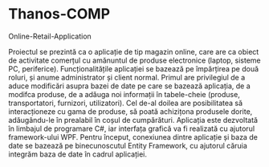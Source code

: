 # Thanos-COMP
Online-Retail-Application

Proiectul se prezintă ca o aplicație de tip magazin online, care are ca obiect de activitate comerțul cu amănuntul de produse electronice (laptop, sisteme PC, periferice).
Funcționalitățile aplicației se bazează pe împărțirea pe două roluri, și anume administrator și client normal. 
Primul are privilegiul de a aduce modificări asupra bazei de date pe care se bazează aplicația, de a modifca produse, de a adăuga noi informații în tabele-cheie (produse, transportatori, furnizori, utilizatori). 
Cel de-al doilea are posibilitatea să interacționeze cu gama de produse, să poată achizițona produsele dorite, adăugându-le în prealabil în coșul de cumpărături.
Aplicația este dezvoltată în limbajul de programare C#, iar interfața grafică va fi realizată cu ajutorul framework-ului WPF.
Pentru început, conexiunea dintre aplicație și baza de date se bazează pe binecunoscutul Entity Framework, cu ajutorul căruia integrăm baza de date în cadrul aplicației.
